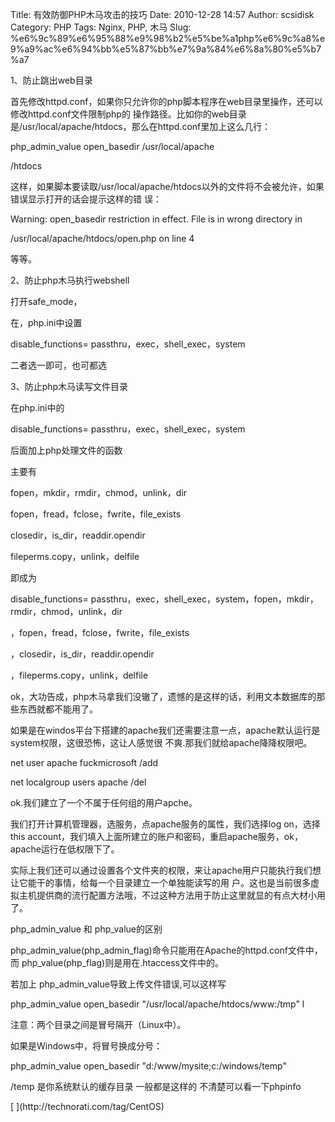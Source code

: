 Title: 有效防御PHP木马攻击的技巧
Date: 2010-12-28 14:57
Author: scsidisk
Category: PHP
Tags: Nginx, PHP, 木马
Slug: %e6%9c%89%e6%95%88%e9%98%b2%e5%be%a1php%e6%9c%a8%e9%a9%ac%e6%94%bb%e5%87%bb%e7%9a%84%e6%8a%80%e5%b7%a7

1、防止跳出web目录

首先修改httpd.conf，如果你只允许你的php脚本程序在web目录里操作，还可以修改httpd.conf文件限制php的
操作路径。比如你的web目录是/usr/local/apache/htdocs，那么在httpd.conf里加上这么几行：

php\_admin\_value open\_basedir /usr/local/apache

/htdocs

这样，如果脚本要读取/usr/local/apache/htdocs以外的文件将不会被允许，如果错误显示打开的话会提示这样的错
误：

Warning: open\_basedir restriction in effect. File is in wrong directory
in

/usr/local/apache/htdocs/open.php on line 4

等等。

2、防止php木马执行webshell

打开safe\_mode，

在，php.ini中设置

disable\_functions= passthru，exec，shell\_exec，system

二者选一即可，也可都选

3、防止php木马读写文件目录

在php.ini中的

disable\_functions= passthru，exec，shell\_exec，system

后面加上php处理文件的函数

主要有

fopen，mkdir，rmdir，chmod，unlink，dir

fopen，fread，fclose，fwrite，file\_exists

closedir，is\_dir，readdir.opendir

fileperms.copy，unlink，delfile

即成为

disable\_functions=
passthru，exec，shell\_exec，system，fopen，mkdir，rmdir，chmod，unlink，dir

，fopen，fread，fclose，fwrite，file\_exists

，closedir，is\_dir，readdir.opendir

，fileperms.copy，unlink，delfile

ok，大功告成，php木马拿我们没辙了，遗憾的是这样的话，利用文本数据库的那些东西就都不能用了。

如果是在windos平台下搭建的apache我们还需要注意一点，apache默认运行是system权限，这很恐怖，这让人感觉很
不爽.那我们就给apache降降权限吧。

net user apache fuckmicrosoft /add

net localgroup users apache /del

ok.我们建立了一个不属于任何组的用户apche。

我们打开计算机管理器，选服务，点apache服务的属性，我们选择log
on，选择this
account，我们填入上面所建立的账户和密码，重启apache服务，ok，apache运行在低权限下了。

实际上我们还可以通过设置各个文件夹的权限，来让apache用户只能执行我们想让它能干的事情，给每一个目录建立一个单独能读写的用
户。这也是当前很多虚拟主机提供商的流行配置方法哦，不过这种方法用于防止这里就显的有点大材小用了。

php\_admin\_value 和 php\_value的区别

php\_admin\_value(php\_admin\_flag)命令只能用在Apache的httpd.conf文件中，而
php\_value(php\_flag)则是用在.htaccess文件中的。

若加上 php\_admin\_value导致上传文件错误,可以这样写

php\_admin\_value open\_basedir "/usr/local/apache/htdocs/www:/tmp" l

注意：两个目录之间是冒号隔开（Linux中）。

如果是Windows中，将冒号换成分号：

php\_admin\_value open\_basedir "d:/www/mysite;c:/windows/temp"

/temp 是你系统默认的缓存目录 一般都是这样的 不清楚可以看一下phpinfo

<div class="posttagsblock">
[ ](http://technorati.com/tag/CentOS)

</div>


